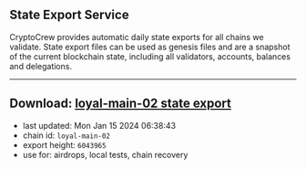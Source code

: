 ## State Export Service
CryptoCrew provides automatic daily state exports for all chains we validate. State export files can be used as genesis files and are a snapshot of the current blockchain state, including all validators, accounts, balances and delegations.

---
**Download: [loyal-main-02 state export](https://dl.ccvalidators.com/SERVICE/loyal/loyal-main-02_export_6043965.json)**
---

- last updated: Mon Jan 15 2024 06:38:43
- chain id: `loyal-main-02`
- export height: `6043965`
- use for: airdrops, local tests, chain recovery
